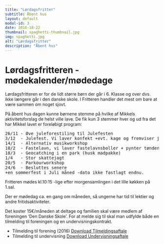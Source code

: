```yaml
---
title: "Lørdagsfritter"
subtitle: Åbent hus
layout: default
modal-id: 3
date: 2016-10-22
thumbnail: spaghetti-thumbnail.jpg
img: spaghetti.jpg
alt: "Lørdagsfritter"
description: "Åbent hus"
---
```



# Lørdagsfritteren - mødekalender/mødedage

Lørdagsfritteren er for de lidt større børn der går i 6. Klasse og over dvs. ikke længere går i den danske skole. I Fritteren handler det mest om bare at være sammen om noget sjovt.

På åbent hus dagen kunne børnene stemme på hvilke af Mikkels aktivitetsforslag de helst ville lave. De fik kun 3 stemmer hver og ud fra det har Mikkel lavet er foreløbigt program:

<pre>
26/11 - Øve juleforestiling til Julefesten
3/12  - Julefest. Vi laver konfekt +evt. kage og fremviser juleforestilling
14/1  - Alternativ musikworkshop
18/2  - Fastelavn, vi laver fastelavnsboller + pynter tønden
18/3  - Geocatching i en park (husk madpakke)
1/4   - Stor skattejagt
20/5  - Parkourworkshop
24/6  - Besluttes senere 
+en sommerfest i Juli måned -dato ikke fastlagt endnu.
</pre>

Fritteren mødes kl.10:15 -lige efter morgensamlingen i det lille køkken på 1.sal.

Der er mødedag ca. en gang om måneden, så ungerne har tid til lektier og andre fritidsaktiviteter.

Det koster 15€/måneden at deltage og familien skal være medlem af foreningen ‘Den Danske Skole’. For at melde sig til skal man udfylde både en tilmelding til foreningen og en undervisningskontrakt. 

- Tilmelding til forening (2016) <a href="files/Vereinsbeitrittserklaerung_2016.pdf" type="button" class="btn btn-default btn-download"><i class="fa fa-check-square"></i> Download Tilmeldingsaftale</a>
- Tilmelding til undervisning <a href="files/Unterrichtsvertrag_2016.pdf" type="button" class="btn btn-default btn-download"><i class="fa fa-check-square"></i> Download Undervisningsaftale</a>
